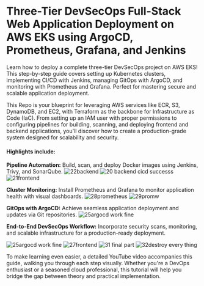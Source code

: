 # Three-Tier DevSecOps Full-Stack Web Application Deployment on AWS EKS using ArgoCD, Prometheus, Grafana, and Jenkins


Learn how to deploy a complete three-tier DevSecOps project on AWS EKS! This step-by-step guide covers setting up Kubernetes clusters, implementing CI/CD with Jenkins, managing GitOps with ArgoCD, and monitoring with Prometheus and Grafana. Perfect for mastering secure and scalable application deployment.



This Repo is your blueprint for leveraging AWS services like ECR, S3, DynamoDB, and EC2, with Terraform as the backbone for Infrastructure as Code (IaC). From setting up an IAM user with proper permissions to configuring pipelines for building, scanning, and deploying frontend and backend applications, you'll discover how to create a production-grade system designed for scalability and security.

#### Highlights include:

**Pipeline Automation:** Build, scan, and deploy Docker images using Jenkins, Trivy, and SonarQube.
![22backend](https://github.com/user-attachments/assets/68811e89-d423-459f-8b96-7045228553e3)
![20 backend cicd successs](https://github.com/user-attachments/assets/6ec3a5a0-2308-4b80-842f-7e49ff39669c)
![21frontend](https://github.com/user-attachments/assets/b6c82b90-b760-4d95-8c77-bad9f9e91be3)

**Cluster Monitoring:** Install Prometheus and Grafana to monitor application health with visual dashboards.
![28prometheus](https://github.com/user-attachments/assets/5ef4ded2-1654-41e2-930e-d36d0af7917b)
![29promw](https://github.com/user-attachments/assets/34120ede-3db6-40ed-b359-fdc907a51acc)

**GitOps with ArgoCD:** Achieve seamless application deployment and updates via Git repositories.
![25argocd work fine](https://github.com/user-attachments/assets/84ee9fc0-5240-435d-92c3-8b2a515bcaa0)

**End-to-End DevSecOps Workflow:** Incorporate security scans, monitoring, and scalable infrastructure for a production-ready deployment.

![25argocd work fine](https://github.com/user-attachments/assets/66034537-8ad3-4917-88d0-f8619991be6c)
![27frontend](https://github.com/user-attachments/assets/5e6c4a37-bd75-445d-9d4a-4303dae5b665)
![31 final part](https://github.com/user-attachments/assets/ae2d202c-e0ee-4c6b-85a9-9364bff15841)
![32destroy every thing](https://github.com/user-attachments/assets/0f3b1924-138f-4ee5-a1de-9de5ea6fdb53)

To make learning even easier, a detailed YouTube video accompanies this guide, walking you through each step visually. Whether you're a DevOps enthusiast or a seasoned cloud professional, this tutorial will help you bridge the gap between theory and practical implementation.


